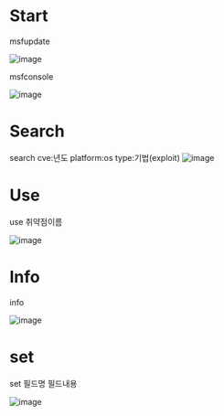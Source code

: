# Start
  msfupdate
  
![image](https://user-images.githubusercontent.com/108965611/180721364-6d23ddff-93cc-40d3-8b5b-1355b7da1934.png)

  msfconsole
  
![image](https://user-images.githubusercontent.com/108965611/180721421-7ac79217-af97-4e69-bcea-faa35f5d98b0.png)

# Search
  search cve:년도 platform:os type:기법(exploit)
![image](https://user-images.githubusercontent.com/108965611/180721463-e17047f2-b126-4579-b11d-44f4e44f0716.png)

# Use
  use 취약점이름
  
![image](https://user-images.githubusercontent.com/108965611/180721879-a067a387-1724-4c8d-9011-cac0664b5d3f.png)

# Info
  info
  
![image](https://user-images.githubusercontent.com/108965611/180722026-89b9cc45-59f8-4d32-9e73-1b6704c5eac4.png)

# set
  set 필드명 필드내용
  
![image](https://user-images.githubusercontent.com/108965611/180722497-29b2331c-72d3-4d77-81d5-ab036bd1197b.png)


